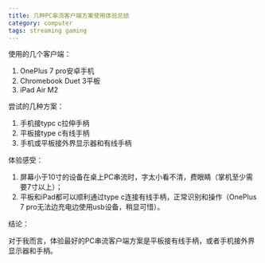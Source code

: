 ```yaml
---
title: 几种PC串流客户端方案使用体验总结
category: computer
tags: streaming gaming
---
```

使用的几个客户端：

1. OnePlus 7 pro安卓手机
2. Chromebook Duet 3平板
3. iPad Air M2

尝试的几种方案：

1. 手机接typc c拉伸手柄
1. 平板接type c有线手柄
1. 手机或平板接外界显示器和有线手柄

体验感受：

1. 屏幕小于10寸的设备在桌上PC串流时，字太小看不清，费眼睛（掌机至少需要7寸以上）；
2. 平板和iPad都可以顺利通过type c连接有线手柄，正常识别和操作（OnePlus 7 pro无法边充电边使用usb设备，稍显可惜）。

结论：

对于我而言，体验最好的PC串流客户端方案是平板接有线手柄，或者手机接外界显示器和手柄。
